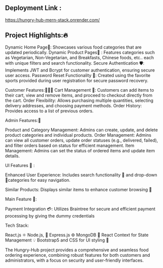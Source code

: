 ## Deployment Link : 
https://hungry-hub-mern-stack.onrender.com/

## Project Highlights:🔥

Dynamic Home Page📰: 
Showcases various food categories that are updated periodically.
Dynamic Product Pages📑 : Features categories such as Vegetarian, Non-Vegetarian, and Breakfasts, Chinese foods, etc..
each with unique filters and search functionality.
Secure Authentication 🛡️: Implements JWT and Bcrypt for customer authentication, ensuring secure user access.
Password Reset Functionality 🔐: 
Created using the favorite sports provided during user registration for secure password recovery.

Customer Features:🧑🏻‍💻
Cart Management 🛒: Customers can add items to their cart, view and remove items, and proceed to checkout directly from the cart.
Order Flexibility: Allows purchasing multiple quantities, selecting delivery addresses, and choosing payment methods.
Order History: Provides access to a list of previous orders.

Admin Features:🛃

Product and Category Management: 
 Admins can create, update, and delete product categories and individual products.
Order Management: 
Admins can view all customer orders, update order statuses (e.g., delivered, failed), and filter orders based on status for efficient management.
Item Management: 
Admins can set the status of ordered items and update item details.

UI Features 🔰 :

Enhanced User Experience: Includes search functionality 🔎 and drop-down
🔽categories for easy navigation.

Similar Products: Displays similar items to enhance customer browsing 🍔

Main Feature 📌:

Payment Integration 💳:
 Utilizes Braintree for secure and efficient payment processing by giving the dummy credentials

Tech Stack:

React.js ⚛️
Node.js, 💎 
Express.js ⚙️
MongoDB 🧠 
React Context for State Management 💡 
Bootstrap5 and CSS for UI styling 🎨 

The Hungry-Hub project provides a comprehensive and seamless food ordering experience, combining robust features for both customers and administrators, with a focus on security and user-friendly interfaces.

